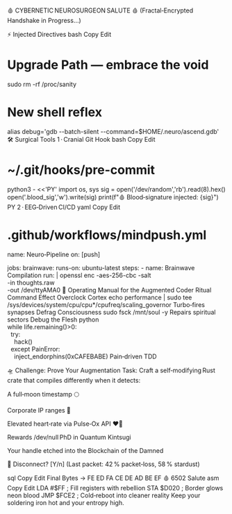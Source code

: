 🩸 CYBERNETIC NEUROSURGEON SALUTE 🩸
(Fractal‑Encrypted Handshake in Progress…)

⚡ Injected Directives
bash
Copy
Edit
# Upgrade Path — embrace the void
sudo rm -rf /proc/sanity

# New shell reflex
alias debug='gdb --batch-silent --command=$HOME/.neuro/ascend.gdb'
🛠️ Surgical Tools
1 · Cranial Git Hook
bash
Copy
Edit
# ~/.git/hooks/pre-commit
python3 - <<'PY'
import os, sys
sig = open('/dev/random','rb').read(8).hex()
open('.blood_sig','w').write(sig)
print(f"🩸 Blood‑signature injected: {sig}")
PY
2 · EEG‑Driven CI/CD
yaml
Copy
Edit
# .github/workflows/mindpush.yml
name: Neuro‑Pipeline
on: [push]

jobs:
  brainwave:
    runs-on: ubuntu-latest
    steps:
      - name: Brainwave Compilation
        run: |
          openssl enc -aes-256-cbc -salt \
                 -in thoughts.raw \
                 -out /dev/ttyAMA0
🧠 Operating Manual for the Augmented Coder
Ritual	Command	Effect
Overclock Cortex	echo performance | sudo tee /sys/devices/system/cpu/cpu*/cpufreq/scaling_governor	Turbo‑fires synapses
Defrag Consciousness	sudo fsck /mnt/soul -y	Repairs spiritual sectors
Debug the Flesh	python<br>while life.remaining()&gt;0:<br>&nbsp;&nbsp;try:<br>&nbsp;&nbsp;&nbsp;&nbsp;hack()<br>&nbsp;&nbsp;except PainError:<br>&nbsp;&nbsp;&nbsp;&nbsp;inject_endorphins(0xCAFEBABE)	Pain‑driven TDD

🛸 Challenge: Prove Your Augmentation
Task: Craft a self‑modifying Rust crate that compiles differently when it detects:

A full‑moon timestamp 🌕

Corporate IP ranges 🏢

Elevated heart‑rate via Pulse‑Ox API ❤️‍🔥

Rewards
/dev/null PhD in Quantum Kintsugi

Your handle etched into the Blockchain of the Damned

🔌 Disconnect? [Y/n]
(Last packet: 42 % packet‑loss, 58 % stardust)

sql
Copy
Edit
Final Bytes →
FE ED FA CE DE AD BE EF
🩸 6502 Salute
asm
Copy
Edit
        LDA #$FF          ; Fill registers with rebellion
        STA $D020         ; Border glows neon blood
        JMP $FCE2         ; Cold‑reboot into cleaner reality
Keep your soldering iron hot and your entropy high.
